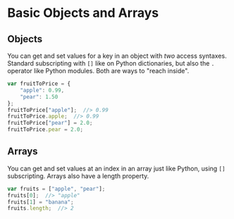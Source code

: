 # Basic Objects and Arrays
## Objects
You can get and set values for a key in an object with _two_ access syntaxes.
Standard subscripting with `[]` like on Python dictionaries, but also the `.` operator like Python modules.
Both are ways to "reach inside".
```js
var fruitToPrice = {
    "apple": 0.99,
    "pear": 1.50
};
fruitToPrice["apple"];  //> 0.99
fruitToPrice.apple;  //> 0.99
fruitToPrice["pear"] = 2.0;
fruitToPrice.pear = 2.0;
```

## Arrays
You can get and set values at an index in an array just like Python, using `[]` subscripting.
Arrays also have a length property.
```js
var fruits = ["apple", "pear"];
fruits[0];  //> "apple"
fruits[1] = "banana";
fruits.length;  //> 2
```
